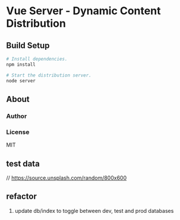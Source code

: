# Vue Server - Dynamic Content Distribution

## Build Setup

```bash
# Install dependencies.
npm install

# Start the distribution server.
node server

```

## About

### Author

### License

MIT

## test data
// https://source.unsplash.com/random/800x600

## refactor
1. update db/index to toggle between dev, test and prod databases
